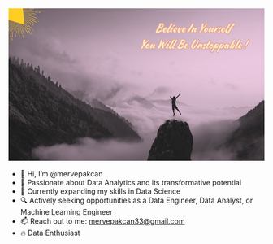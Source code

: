 <img src="./banner.png" alt="Banner" height="300" />


- 👋 Hi, I’m @mervepakcan
- 👀 Passionate about Data Analytics and its transformative potential
- 🚀 Currently expanding my skills in Data Science
- 🔍 Actively seeking opportunities as a Data Engineer, Data Analyst, or Machine Learning Engineer
- 📫 Reach out to me: mervepakcan33@gmail.com
- 🔥 Data Enthusiast



<!---
mervepakcan/mervepakcan is a ✨ special ✨ repository because its `README.md` (this file) appears on your GitHub profile.
You can click the Preview link to take a look at your changes.
--->
